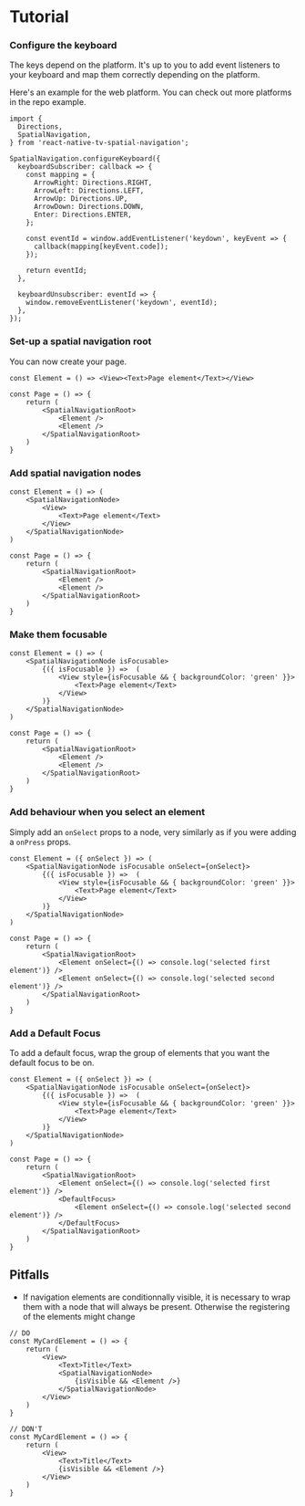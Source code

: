 # Tutorial

### Configure the keyboard

The keys depend on the platform.
It's up to you to add event listeners to your keyboard and map
them correctly depending on the platform.

Here's an example for the web platform. You can check out more platforms
in the repo example.

```tsx
import {
  Directions,
  SpatialNavigation,
} from 'react-native-tv-spatial-navigation';

SpatialNavigation.configureKeyboard({
  keyboardSubscriber: callback => {
    const mapping = {
      ArrowRight: Directions.RIGHT,
      ArrowLeft: Directions.LEFT,
      ArrowUp: Directions.UP,
      ArrowDown: Directions.DOWN,
      Enter: Directions.ENTER,
    };

    const eventId = window.addEventListener('keydown', keyEvent => {
      callback(mapping[keyEvent.code]);
    });

    return eventId;
  },

  keyboardUnsubscriber: eventId => {
    window.removeEventListener('keydown', eventId);
  },
});
```

### Set-up a spatial navigation root

You can now create your page.

```tsx
const Element = () => <View><Text>Page element</Text></View>

const Page = () => {
    return (
        <SpatialNavigationRoot>
            <Element />
            <Element />
        </SpatialNavigationRoot>
    )
}
```

### Add spatial navigation nodes

```tsx
const Element = () => (
    <SpatialNavigationNode>
        <View>
            <Text>Page element</Text>
        </View>
    </SpatialNavigationNode>
)

const Page = () => {
    return (
        <SpatialNavigationRoot>
            <Element />
            <Element />
        </SpatialNavigationRoot>
    )
}
```

### Make them focusable

```tsx
const Element = () => (
    <SpatialNavigationNode isFocusable>
        {({ isFocusable }) =>  (
            <View style={isFocusable && { backgroundColor: 'green' }}>
                <Text>Page element</Text>
            </View>
        )}
    </SpatialNavigationNode>
)

const Page = () => {
    return (
        <SpatialNavigationRoot>
            <Element />
            <Element />
        </SpatialNavigationRoot>
    )
}
```

### Add behaviour when you select an element

Simply add an `onSelect` props to a node, very similarly as if you were adding a `onPress` props.

```tsx
const Element = ({ onSelect }) => (
    <SpatialNavigationNode isFocusable onSelect={onSelect}>
        {({ isFocusable }) =>  (
            <View style={isFocusable && { backgroundColor: 'green' }}>
                <Text>Page element</Text>
            </View>
        )}
    </SpatialNavigationNode>
)

const Page = () => {
    return (
        <SpatialNavigationRoot>
            <Element onSelect={() => console.log('selected first element')} />
            <Element onSelect={() => console.log('selected second element')} />
        </SpatialNavigationRoot>
    )
}
```

### Add a Default Focus

To add a default focus, wrap the group of elements that you want the default focus to be on.

```tsx
const Element = ({ onSelect }) => (
    <SpatialNavigationNode isFocusable onSelect={onSelect}>
        {({ isFocusable }) =>  (
            <View style={isFocusable && { backgroundColor: 'green' }}>
                <Text>Page element</Text>
            </View>
        )}
    </SpatialNavigationNode>
)

const Page = () => {
    return (
        <SpatialNavigationRoot>
            <Element onSelect={() => console.log('selected first element')} />
            <DefaultFocus>
                <Element onSelect={() => console.log('selected second element')} />
            </DefaultFocus>
        </SpatialNavigationRoot>
    )
}
```



## Pitfalls

- If navigation elements are conditionnally visible, it is necessary to wrap them with a node that will always be present. Otherwise the registering of the elements might change

```tsx
// DO
const MyCardElement = () => {
    return (
        <View>
            <Text>Title</Text>
            <SpatialNavigationNode>
                {isVisible && <Element />}
            </SpatialNavigationNode>
        </View>
    )
}

// DON'T
const MyCardElement = () => {
    return (
        <View>
            <Text>Title</Text>
            {isVisible && <Element />}
        </View>
    )
}
```
